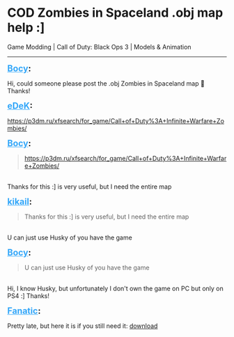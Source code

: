 # COD Zombies in Spaceland .obj map help :]
Game Modding | Call of Duty: Black Ops 3 | Models & Animation

---
<p class="archive-user"><strong style="font-size: 1.4em;"><span style="text-decoration: underline;text-decoration-color: #34a7f9;"><span style="color:#34a7f9;">Bocy</span></span>:</strong></p>

<p class="archive-post">Hi, could someone please post the .obj Zombies in Spaceland map &#128556; Thanks!</p>
<p class="archive-user"><strong style="font-size: 1.4em;"><span style="text-decoration: underline;text-decoration-color: #34a7f9;"><span style="color:#34a7f9;">eDeK</span></span>:</strong></p>

<p class="archive-post"><a href="https://p3dm.ru/xfsearch/for_game/Call+of+Duty%3A+Infinite+Warfare+Zombies/">https://p3dm.ru/xfsearch/for_game/Call+of+Duty%3A+Infinite+Warfare+Zombies/</a></p>
<p class="archive-user"><strong style="font-size: 1.4em;"><span style="text-decoration: underline;text-decoration-color: #34a7f9;"><span style="color:#34a7f9;">Bocy</span></span>:</strong></p>

<p class="archive-post"><blockquote><a href="https://p3dm.ru/xfsearch/for_game/Call+of+Duty%3A+Infinite+Warfare+Zombies/">https://p3dm.ru/xfsearch/for_game/Call+of+Duty%3A+Infinite+Warfare+Zombies/</a><br /></blockquote><br />Thanks for this :] is very useful, but I need the entire map</p>
<p class="archive-user"><strong style="font-size: 1.4em;"><span style="text-decoration: underline;text-decoration-color: #34a7f9;"><span style="color:#34a7f9;">kikail</span></span>:</strong></p>

<p class="archive-post"><blockquote>Thanks for this :] is very useful, but I need the entire map<br /></blockquote><br />U can just use Husky of you have the game</p>
<p class="archive-user"><strong style="font-size: 1.4em;"><span style="text-decoration: underline;text-decoration-color: #34a7f9;"><span style="color:#34a7f9;">Bocy</span></span>:</strong></p>

<p class="archive-post"><blockquote>U can just use Husky of you have the game<br /></blockquote><br />Hi, I know Husky, but unfortunately I don&#39;t own the game on PC but only on PS4 :] Thanks!</p>
<p class="archive-user"><strong style="font-size: 1.4em;"><span style="text-decoration: underline;text-decoration-color: #34a7f9;"><span style="color:#34a7f9;">Fanatic</span></span>:</strong></p>

<p class="archive-post">Pretty late, but here it is if you still need it: <a href="https://mega.nz/file/5wFBFIwJ#s9wEXJ26XoE6ak7HnGkd0_bNALAQ42edh0G1gGZ8EX0">download</a></p>
